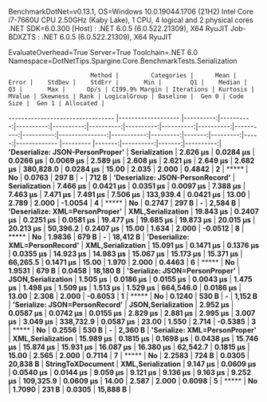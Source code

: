 
BenchmarkDotNet=v0.13.1, OS=Windows 10.0.19044.1706 (21H2)
Intel Core i7-7660U CPU 2.50GHz (Kaby Lake), 1 CPU, 4 logical and 2 physical cores
.NET SDK=6.0.300
  [Host]     : .NET 6.0.5 (6.0.522.21309), X64 RyuJIT
  Job-BDXZTS : .NET 6.0.5 (6.0.522.21309), X64 RyuJIT

EvaluateOverhead=True  Server=True  Toolchain=.NET 6.0  
Namespace=DotNetTips.Spargine.Core.BenchmarkTests.Serialization  

                           Method |         Categories |      Mean |     Error |    StdDev |    StdErr |       Min |        Q1 |    Median |        Q3 |       Max |      Op/s | CI99.9% Margin | Iterations | Kurtosis | MValue | Skewness | Rank | LogicalGroup | Baseline |  Gen 0 | Code Size |  Gen 1 | Allocated |
--------------------------------- |------------------- |----------:|----------:|----------:|----------:|----------:|----------:|----------:|----------:|----------:|----------:|---------------:|-----------:|---------:|-------:|---------:|-----:|------------- |--------- |-------:|----------:|-------:|----------:|
 **'Deserialize: JSON-PersonProper'** |      **Serialization** |  **2.626 μs** | **0.0284 μs** | **0.0266 μs** | **0.0069 μs** |  **2.589 μs** |  **2.608 μs** |  **2.621 μs** |  **2.649 μs** |  **2.682 μs** | **380,828.0** |      **0.0284 μs** |      **15.00** |    **2.035** |  **2.000** |   **0.4842** |    **2** |            ***** |       **No** | **0.0763** |     **297 B** |      **-** |     **712 B** |
 **'Deserialize: JSON-PersonRecord'** |      **Serialization** |  **7.466 μs** | **0.0421 μs** | **0.0351 μs** | **0.0097 μs** |  **7.388 μs** |  **7.463 μs** |  **7.471 μs** |  **7.491 μs** |  **7.506 μs** | **133,939.4** |      **0.0421 μs** |      **13.00** |    **2.789** |  **2.000** |  **-1.0054** |    **4** |            ***** |       **No** | **0.2747** |     **297 B** |      **-** |   **2,584 B** |
  **'Deserialize: XML=PersonProper'** |  **XML,Serialization** | **19.843 μs** | **0.2407 μs** | **0.2251 μs** | **0.0581 μs** | **19.477 μs** | **19.685 μs** | **19.873 μs** | **20.015 μs** | **20.213 μs** |  **50,396.2** |      **0.2407 μs** |      **15.00** |    **1.634** |  **2.000** |  **-0.0512** |    **8** |            ***** |       **No** | **1.9836** |     **679 B** |      **-** |  **18,412 B** |
  **'Deserialize: XML=PersonRecord'** |  **XML,Serialization** | **15.091 μs** | **0.1471 μs** | **0.1376 μs** | **0.0355 μs** | **14.923 μs** | **14.983 μs** | **15.067 μs** | **15.173 μs** | **15.371 μs** |  **66,265.5** |      **0.1471 μs** |      **15.00** |    **1.970** |  **2.000** |   **0.4463** |    **6** |            ***** |       **No** | **1.9531** |     **679 B** | **0.0458** |  **18,180 B** |
   **'Serialize: JSON=PersonProper'** | **JSON,Serialization** |  **1.505 μs** | **0.0186 μs** | **0.0155 μs** | **0.0043 μs** |  **1.475 μs** |  **1.498 μs** |  **1.509 μs** |  **1.513 μs** |  **1.529 μs** | **664,546.0** |      **0.0186 μs** |      **13.00** |    **2.308** |  **2.000** |  **-0.6053** |    **1** |            ***** |       **No** | **0.1240** |     **530 B** |      **-** |   **1,152 B** |
   **'Serialize: JSON=PersonRecord'** | **JSON,Serialization** |  **2.952 μs** | **0.0587 μs** | **0.0742 μs** | **0.0155 μs** |  **2.829 μs** |  **2.881 μs** |  **2.995 μs** |  **3.007 μs** |  **3.049 μs** | **338,732.9** |      **0.0587 μs** |      **23.00** |    **1.550** |  **2.714** |  **-0.5385** |    **3** |            ***** |       **No** | **0.2556** |     **530 B** |      **-** |   **2,360 B** |
    **'Serialize: XML=PersonProper'** |  **XML,Serialization** | **15.989 μs** | **0.1815 μs** | **0.1698 μs** | **0.0438 μs** | **15.746 μs** | **15.874 μs** | **15.931 μs** | **16.087 μs** | **16.380 μs** |  **62,542.7** |      **0.1815 μs** |      **15.00** |    **2.565** |  **2.000** |   **0.7114** |    **7** |            ***** |       **No** | **2.2583** |     **724 B** | **0.0305** |  **20,838 B** |
                **StringToXDocument** |  **XML,Serialization** |  **9.147 μs** | **0.0609 μs** | **0.0540 μs** | **0.0144 μs** |  **9.059 μs** |  **9.121 μs** |  **9.136 μs** |  **9.163 μs** |  **9.252 μs** | **109,325.9** |      **0.0609 μs** |      **14.00** |    **2.587** |  **2.000** |   **0.6098** |    **5** |            ***** |       **No** | **1.7090** |     **231 B** | **0.0305** |  **15,888 B** |
